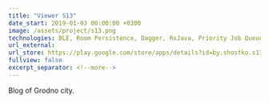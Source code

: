 ```yaml
---
title: "Viewer S13"
date_start: 2019-01-03 00:00:00 +0300
image: /assets/project/s13.png
technologies: BLE, Room Persistence, Dagger, RxJava, Priority Job Queue, NFC, MVP, DALI communication protocol
url_external: 
url_store: https://play.google.com/store/apps/details?id=by.shostko.s13
fullview: false
excerpt_separator: <!--more-->
---
```

Blog of Grodno city.